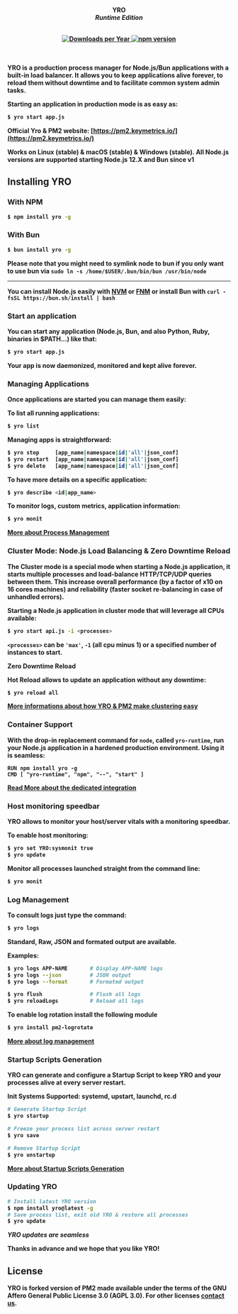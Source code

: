 <div align="center">
 <br/>

<b>YRO<br/>
  <i>Runtime Edition</i>
<br/><br/>


<a title="yro Downloads" href="https://npm-stat.com/charts.html?package=yro">
  <img src="https://img.shields.io/npm/dy/yro" alt="Downloads per Year"/>
</a>

<a href="https://badge.fury.io/js/yro" title="NPM Version Badge">
   <img src="https://badge.fury.io/js/yro.svg" alt="npm version">
</a>

<br/>
<br/>
<br/>
</div>


YRO is a production process manager for Node.js/Bun applications with a built-in load balancer. It allows you to keep applications alive forever, to reload them without downtime and to facilitate common system admin tasks.

Starting an application in production mode is as easy as:

```bash
$ yro start app.js
```

Official Yro & PM2 website: [https://pm2.keymetrics.io/](https://pm2.keymetrics.io/)

Works on Linux (stable) & macOS (stable) & Windows (stable). All Node.js versions are supported starting Node.js 12.X and Bun since v1


## Installing YRO

### With NPM

```bash
$ npm install yro -g
```

### With Bun

```bash
$ bun install yro -g
```
**Please note that you might need to symlink node to bun if you only want to use bun via `sudo ln -s /home/$USER/.bun/bin/bun /usr/bin/node`**

___

You can install Node.js easily with [NVM](https://github.com/nvm-sh/nvm#installing-and-updating) or [FNM](https://github.com/Schniz/fnm) or install Bun with `curl -fsSL https://bun.sh/install | bash`

### Start an application

You can start any application (Node.js, Bun, and also Python, Ruby, binaries in $PATH...) like that:

```bash
$ yro start app.js
```

Your app is now daemonized, monitored and kept alive forever.

### Managing Applications

Once applications are started you can manage them easily:

To list all running applications:

```bash
$ yro list
```

Managing apps is straightforward:

```bash
$ yro stop     [app_name|namespace|id|'all'|json_conf]
$ yro restart  [app_name|namespace|id|'all'|json_conf]
$ yro delete   [app_name|namespace|id|'all'|json_conf]
```

To have more details on a specific application:

```bash
$ yro describe <id|app_name>
```

To monitor logs, custom metrics, application information:

```bash
$ yro monit
```

[More about Process Management](https://pm2.keymetrics.io/docs/usage/process-management/)

### Cluster Mode: Node.js Load Balancing & Zero Downtime Reload

The Cluster mode is a special mode when starting a Node.js application, it starts multiple processes and load-balance HTTP/TCP/UDP queries between them. This increase overall performance (by a factor of x10 on 16 cores machines) and reliability (faster socket re-balancing in case of unhandled errors).

Starting a Node.js application in cluster mode that will leverage all CPUs available:

```bash
$ yro start api.js -i <processes>
```

`<processes>` can be `'max'`, `-1` (all cpu minus 1) or a specified number of instances to start.

**Zero Downtime Reload**

Hot Reload allows to update an application without any downtime:

```bash
$ yro reload all
```

[More informations about how YRO & PM2 make clustering easy](https://pm2.keymetrics.io/docs/usage/cluster-mode/)

### Container Support

With the drop-in replacement command for `node`, called `yro-runtime`, run your Node.js application in a hardened production environment.
Using it is seamless:

```
RUN npm install yro -g
CMD [ "yro-runtime", "npm", "--", "start" ]
```

[Read More about the dedicated integration](https://pm2.keymetrics.io/docs/usage/docker-pm2-nodejs/)

### Host monitoring speedbar

YRO allows to monitor your host/server vitals with a monitoring speedbar.

To enable host monitoring:

```bash
$ yro set YRO:sysmonit true
$ yro update
```

Monitor all processes launched straight from the command line:

```bash
$ yro monit
```

### Log Management

To consult logs just type the command:

```bash
$ yro logs
```

Standard, Raw, JSON and formated output are available.

Examples:

```bash
$ yro logs APP-NAME       # Display APP-NAME logs
$ yro logs --json         # JSON output
$ yro logs --format       # Formated output

$ yro flush               # Flush all logs
$ yro reloadLogs          # Reload all logs
```

To enable log rotation install the following module

```bash
$ yro install pm2-logrotate
```

[More about log management](https://pm2.keymetrics.io/docs/usage/log-management/)

### Startup Scripts Generation

YRO can generate and configure a Startup Script to keep YRO and your processes alive at every server restart.

Init Systems Supported: **systemd**, **upstart**, **launchd**, **rc.d**

```bash
# Generate Startup Script
$ yro startup

# Freeze your process list across server restart
$ yro save

# Remove Startup Script
$ yro unstartup
```

[More about Startup Scripts Generation](https://pm2.keymetrics.io/docs/usage/startup/)

### Updating YRO

```bash
# Install latest YRO version
$ npm install yro@latest -g
# Save process list, exit old YRO & restore all processes
$ yro update
```

*YRO updates are seamless*

Thanks in advance and we hope that you like YRO!


## License

YRO is forked version of PM2 made available under the terms of the GNU Affero General Public License 3.0 (AGPL 3.0).
For other licenses [contact us](mailto:contact@keymetrics.io).
